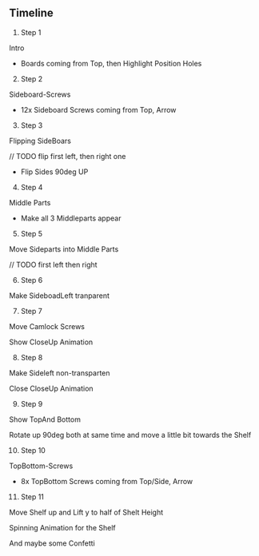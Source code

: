 ## Timeline

1. Step 1

Intro

- Boards coming from Top, then Highlight Position Holes

2. Step 2

Sideboard-Screws

- 12x Sideboard Screws coming from Top, Arrow

3. Step 3

Flipping SideBoars

// TODO flip first left, then right one

- Flip Sides 90deg UP

4. Step 4

Middle Parts

- Make all 3 Middleparts appear

5. Step 5

Move Sideparts into Middle Parts

// TODO first left then right

6. Step 6

Make SideboadLeft tranparent

7. Step 7

Move Camlock Screws

Show CloseUp Animation

8. Step 8

Make Sideleft non-transparten

Close CloseUp Animation

9. Step 9

Show TopAnd Bottom

Rotate up 90deg both at same time and move a little bit towards the Shelf

10. Step 10

TopBottom-Screws

- 8x TopBottom Screws coming from Top/Side, Arrow

11. Step 11

Move Shelf up and Lift y to half of Shelt Height

Spinning Animation for the Shelf

And maybe some Confetti
